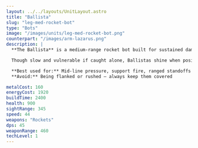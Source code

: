 ```yaml
---
layout: ../../layouts/UnitLayout.astro
title: "Ballista"
slug: "leg-med-rocket-bot"
type: "Bots"
image: "/images/units/leg-med-rocket-bot.png"
counterpart: "/images/arm-lazarus.png"
description: |
  **The Ballista** is a medium-range rocket bot built for sustained damage and fire support. With solid health and excellent range, it’s ideal for wearing down enemy frontlines or punishing static defenses from safety.

  Though slow and vulnerable if caught alone, Ballistas shine when positioned behind tanks or choke points. Their ranged pressure forces enemy movement and enables Legion to take favorable engagements.

  **Best used for:** Mid-line pressure, support fire, ranged standoffs  
  **Avoid:** Being flanked or rushed — always keep them covered

metalCost: 160
energyCost: 1920
buildTime: 2400
health: 900
sightRange: 345
speed: 44
weapons: "Rockets"
dps: 45
weaponRange: 460
techLevel: 1
---
```

